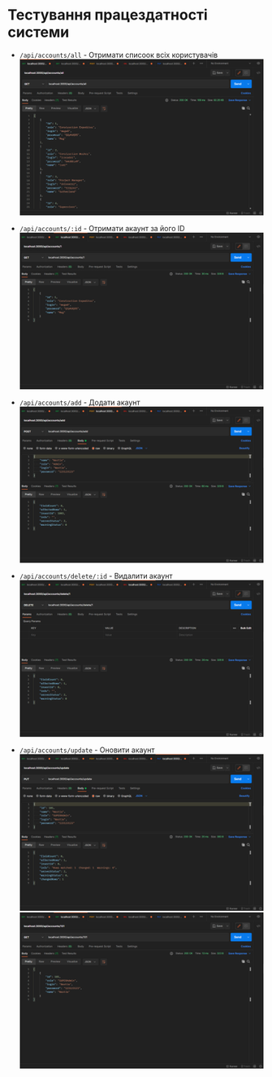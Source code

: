 # Тестування працездатності системи
- `/api/accounts/all` - Отримати списоок всіх користувачів
![](./all_accounts.png)

- `/api/accounts/:id` - Отримати акаунт за його ID
![](./account_by_id.png)

- `/api/accounts/add` - Додати акаунт
![](./add_account.png)

- `/api/accounts/delete/:id` - Видалити акаунт
![](./delete_account_by_id.png)

- `/api/accounts/update` - Оновити акаунт
![](./update_account.png)
![](./get_updated_account_by_id.png)
